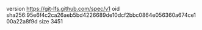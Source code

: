 version https://git-lfs.github.com/spec/v1
oid sha256:95e6f4c2ca26aeb5bd4226689de10dcf2bbc0864e056360a674ce100a22a8f9d
size 3451
